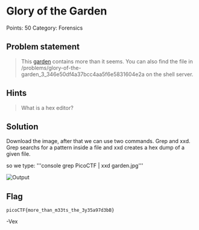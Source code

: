 # Glory of the Garden 

Points: 50
Category: Forensics

## Problem statement
>  This [garden](https://2019shell1.picoctf.com/static/438c667542717e152254bb4ae9297eb1/garden.jpg) contains more than it seems. You can also find the file in /problems/glory-of-the-garden_3_346e50df4a37bcc4aa5f6e5831604e2a on the shell server.

## Hints
>  What is a hex editor?

## Solution

Download the image, after that we can use two commands.
Grep and xxd. Grep searchs for a pattern inside a file and xxd creates a hex dump of a given file.

so we type: '''console 
grep PicoCTF | xxd garden.jpg'''
 

![Output](https://i.imgur.com/erLyJNZ.png)


## Flag

`picoCTF{more_than_m33ts_the_3y35a97d3bB}`

-Vex	
